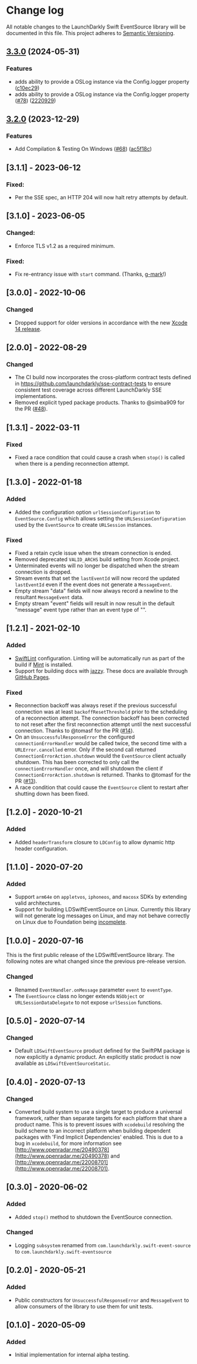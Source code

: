 # Change log

All notable changes to the LaunchDarkly Swift EventSource library will be documented in this file. This project adheres to [Semantic Versioning](http://semver.org).

## [3.3.0](https://github.com/launchdarkly/swift-eventsource/compare/3.2.0...3.3.0) (2024-05-31)


### Features

* adds ability to provide a OSLog instance via the Config.logger property ([c10ec29](https://github.com/launchdarkly/swift-eventsource/commit/c10ec2936e77959f828a041b71ea56e454e39ff2))
* adds ability to provide a OSLog instance via the Config.logger property ([#78](https://github.com/launchdarkly/swift-eventsource/issues/78)) ([2220929](https://github.com/launchdarkly/swift-eventsource/commit/2220929cbc98edd88e0e7d8b5ccb1f3992b4cf4f))

## [3.2.0](https://github.com/launchdarkly/swift-eventsource/compare/3.1.1...3.2.0) (2023-12-29)


### Features

* Add Compilation & Testing On Windows ([#68](https://github.com/launchdarkly/swift-eventsource/issues/68)) ([ac5f18c](https://github.com/launchdarkly/swift-eventsource/commit/ac5f18ccb5b197bbc9f37f9f799017a397eee43e))

## [3.1.1] - 2023-06-12
### Fixed:
- Per the SSE spec, an HTTP 204 will now halt retry attempts by default.

## [3.1.0] - 2023-06-05
### Changed:
- Enforce TLS v1.2 as a required minimum.

### Fixed:
- Fix re-entrancy issue with `start` command. (Thanks, [g-mark](https://github.com/launchdarkly/swift-eventsource/pull/56)!)

## [3.0.0] - 2022-10-06
### Changed
- Dropped support for older versions in accordance with the new [Xcode 14 release](https://developer.apple.com/documentation/xcode-release-notes/xcode-14-release-notes).

## [2.0.0] - 2022-08-29
### Changed
- The CI build now incorporates the cross-platform contract tests defined in https://github.com/launchdarkly/sse-contract-tests to ensure consistent test coverage across different LaunchDarkly SSE implementations.
- Removed explicit typed package products. Thanks to @simba909 for the PR ([#48](https://github.com/launchdarkly/swift-eventsource/pull/48)).

## [1.3.1] - 2022-03-11
### Fixed
- Fixed a race condition that could cause a crash when `stop()` is called when there is a pending reconnection attempt.

## [1.3.0] - 2022-01-18
### Added
- Added the configuration option `urlSessionConfiguration` to `EventSource.Config` which allows setting the `URLSessionConfiguration` used by the `EventSource` to create `URLSession` instances.

### Fixed
- Fixed a retain cycle issue when the stream connection is ended.
- Removed deprecated `VALID_ARCHS` build setting from Xcode project.
- Unterminated events will no longer be dispatched when the stream connection is dropped.
- Stream events that set the `lastEventId` will now record the updated `lastEventId` even if the event does not generate a `MessageEvent`.
- Empty stream "data" fields will now always record a newline to the resultant `MessageEvent` data.
- Empty stream "event" fields will result in now result in the default "message" event type rather than an event type of "".

## [1.2.1] - 2021-02-10
### Added
- [SwiftLint](https://github.com/realm/SwiftLint) configuration. Linting will be automatically run as part of the build if [Mint](https://github.com/yonaskolb/Mint) is installed.
- Support for building docs with [jazzy](https://github.com/realm/jazzy). These docs are available through [GitHub Pages](https://launchdarkly.github.io/swift-eventsource/).

### Fixed
- Reconnection backoff was always reset if the  previous successful connection was at least `backoffResetThreshold` prior to the scheduling of a reconnection attempt. The connection backoff has been corrected to not reset after the first reconnection attempt until the next successful connection. Thanks to  @tomasf for the PR ([#14](https://github.com/launchdarkly/swift-eventsource/pull/14)).
- On an `UnsuccessfulResponseError` the configured `connectionErrorHandler` would be called twice, the second time with a `URLError.cancelled` error. Only if the second call returned `ConnectionErrorAction.shutdown` would the `EventSource` client actually shutdown. This has been corrected to only call the `connectionErrorHandler` once, and will shutdown the client if `ConnectionErrorAction.shutdown` is returned. Thanks to  @tomasf for the PR ([#13](https://github.com/launchdarkly/swift-eventsource/pull/13)).
- A race condition that could cause the `EventSource` client to restart after shutting down has been fixed.

## [1.2.0] - 2020-10-21
### Added
- Added `headerTransform` closure to `LDConfig` to allow dynamic http header configuration.

## [1.1.0] - 2020-07-20
### Added
- Support `arm64e` on `appletvos`, `iphoneos`, and `macosx` SDKs by extending valid architectures.
- Support for building LDSwiftEventSource on Linux. Currently this library will not generate log messages on Linux, and may not behave correctly on Linux due to Foundation being [incomplete](https://github.com/apple/swift-corelibs-foundation/blob/main/Docs/Status.md).

## [1.0.0] - 2020-07-16
This is the first public release of the LDSwiftEventSource library. The following notes are what changed since the previous pre-release version.
### Changed
- Renamed `EventHandler.onMessage` parameter `event` to `eventType`.
- The `EventSource` class no longer extends `NSObject` or `URLSessionDataDelegate` to not expose `urlSession` functions.

## [0.5.0] - 2020-07-14
### Changed
- Default `LDSwiftEventSource` product defined for the SwiftPM package is now explicitly a dynamic product. An explicitly static product is now available as `LDSwiftEventSourceStatic`.

## [0.4.0] - 2020-07-13
### Changed
- Converted build system to use a single target to produce a universal framework, rather than separate targets for each platform that share a product name. This is to prevent issues with `xcodebuild` resolving the build scheme to an incorrect platform when building dependent packages with 'Find Implicit Dependencies' enabled. This is due to a bug in `xcodebuild`, for more information see [http://www.openradar.me/20490378](http://www.openradar.me/20490378) and [http://www.openradar.me/22008701](http://www.openradar.me/22008701).

## [0.3.0] - 2020-06-02
### Added
- Added `stop()` method to shutdown the EventSource connection.
### Changed
- Logging `subsystem` renamed from `com.launchdarkly.swift-event-source` to `com.launchdarkly.swift-eventsource`

## [0.2.0] - 2020-05-21
### Added
- Public constructors for `UnsuccessfulResponseError` and `MessageEvent` to allow consumers of the library to use them for unit tests.

## [0.1.0] - 2020-05-09
### Added
- Initial implementation for internal alpha testing.
